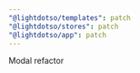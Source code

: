 ```yaml
---
"@lightdotso/templates": patch
"@lightdotso/stores": patch
"@lightdotso/app": patch
---
```


Modal refactor
